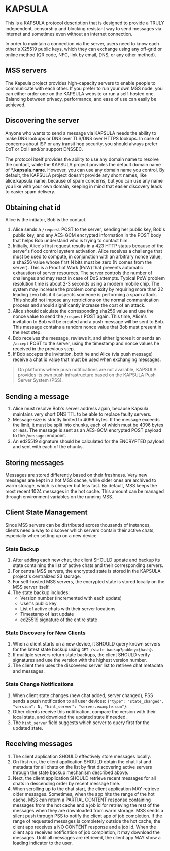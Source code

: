 # KAPSULA

This is a KAPSULA protocol description that is designed to provide a TRULY independent, censorship and blocking resistant way to send messages via internet and sometimes even without an internet connection.

In order to maintain a connection via the server, users need to know each other's X25519 public keys, which they can exchange using any off-grid or online method (QR code, NFC, link by email, DNS, or any other method).

## MSS servers

The Kapsula project provides high-capacity servers to enable people to communicate with each other. If you prefer to run your own MSS node, you can either order one on the KAPSULA website or run a self-hosted one. Balancing between privacy, performance, and ease of use can easily be achieved.

## Discovering the server

Anyone who wants to send a message via KAPSULA needs the ability to make DNS lookups or DNS over TLS/DNS over HTTPS lookups. In case of concerns about ISP or any transit hop security, you should always prefer DoT or DoH and/or support DNSSEC.

The protocol itself provides the ability to use any domain name to resolve the contact, while the KAPSULA project provides the default domain name of **\*.kapsula.name**. However, you can use any domain name you control. By default, the KAPSULA project doesn't provide any short names, like alice.kapsula.name, because of spam concerns, but you can use any name you like with your own domain, keeping in mind that easier discovery leads to easier spam delivery.

## Obtaining chat id

Alice is the initiator, Bob is the contact.

1. Alice sends a `/request` POST to the server, sending her public key, Bob's public key, and any AES-GCM encrypted information in the POST body that helps Bob understand who is trying to contact him.
2. Initially, Alice's first request results in a 423 HTTP status because of the server's flood control system activation. Alice receives a challenge that must be used to compute, in conjunction with an arbitrary nonce value, a sha256 value whose first N bits must be zero (N comes from the server). This is a Proof of Work (PoW) that prevents automatic exhaustion of server resources. The server controls the number of challenges and may react in case of DoS attempts. Typical PoW problem resolution time is about 2-3 seconds using a modern mobile chip. The system may increase the problem complexity by requiring more than 22 leading zero bits if it suspects someone is performing a spam attack. This should not impose any restrictions on the normal communication process and should significantly increase the cost of an attack.
3. Alice should calculate the corresponding sha256 value and use the nonce value to send the `/request` POST again. This time, Alice's invitation to Bob will be created and a push message will be sent to Bob. This message contains a random nonce value that Bob must present in the next step.
4. Bob receives the message, reviews it, and either ignores it or sends an `/accept` POST to the server, using the timestamp and nonce values he received in the previous step.
5. If Bob accepts the invitation, both he and Alice (via push message) receive a chat id value that must be used when exchanging messages.

> On platforms where push notifications are not available, KAPSULA provides its own push infrastructure based on the KAPSULA Push Server System (PSS).

## Sending a message

1. Alice must resolve Bob's server address again, because Kapsula maintains very short DNS TTL to be able to replace faulty servers.
2. Message size is strictly limited to 4096 bytes. If the message exceeds the limit, it must be split into chunks, each of which must be 4096 bytes or less. The message is sent as an AES-GCM encrypted POST payload to the `/messages`endpoint.
3. An ed25519 signature should be calculated for the ENCRYPTED payload and sent with each of the chunks.

## Storing messages

Messages are stored differently based on their freshness. Very new messages are kept in a hot MSS cache, while older ones are archived to warm storage, which is cheaper but less fast. By default, MSS keeps the most recent 1024 messages in the hot cache. This amount can be managed through environment variables on the running MSS.

## Client State Management

Since MSS servers can be distributed across thousands of instances, clients need a way to discover which servers contain their active chats, especially when setting up on a new device.

### State Backup

1. After adding each new chat, the client SHOULD update and backup its state containing the list of active chats and their corresponding servers.
2. For central MSS servers, the encrypted state is stored in the KAPSULA project's centralized S3 storage.
3. For self-hosted MSS servers, the encrypted state is stored locally on the MSS server itself.
4. The state backup includes:
   - Version number (incremented with each update)
   - User's public key
   - List of active chats with their server locations
   - Timestamp of last update
   - ed25519 signature of the entire state

### State Discovery for New Clients

1. When a client starts on a new device, it SHOULD query known servers for the latest state backup using `GET /state-backup?pubkey={hash}`.
2. If multiple servers return state backups, the client SHOULD verify signatures and use the version with the highest version number.
3. The client then uses the discovered server list to retrieve chat metadata and messages.

### State Change Notifications

1. When client state changes (new chat added, server changed), PSS sends a push notification to all user devices: `{"type": "state_changed", "version": N, "hint_server": "server.example.com"}`.
2. Other clients receive this notification, compare the version with their local state, and download the updated state if needed.
3. The `hint_server` field suggests which server to query first for the updated state.

## Receiving messages

1. The client application SHOULD effectively store messages locally.
2. On first run, the client application SHOULD obtain the chat list and metadata for all chats on the list by first discovering active servers through the state backup mechanism described above.
3. Next, the client application SHOULD retrieve recent messages for all chats in descending order by recent message time.
4. When scrolling up to the chat start, the client application MAY retrieve older messages. Sometimes, when the app hits the range of the hot cache, MSS can return a PARTIAL CONTENT response containing messages from the hot cache and a job id for retrieving the rest of the messages when they are downloaded from warm storage. MSS sends a silent push through PSS to notify the client app of job completion. If the range of requested messages is completely outside the hot cache, the client app receives a NO CONTENT response and a job id. When the client app receives notification of job completion, it may download the messages. Until all messages are retrieved, the client app MAY show a loading indicator to the user.